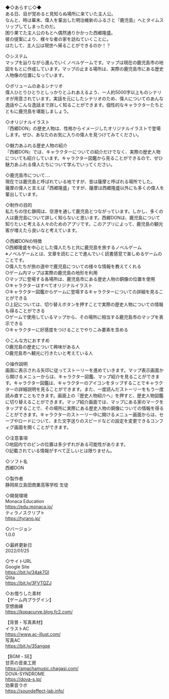  ◆◇あらすじ◇◆  
ある日、目が覚めると見知らぬ場所に来ていた主人公。  
なんと、時は幕末、偉人を輩出した明治維新のふるさと『鹿児島』へとタイムスリップしてしまったのだ。  
困り果てた主人公のもとへ偶然通りかかった西郷隆盛。  
彼の提案により、様々な者の家を訪ねていくことに。  
はたして、主人公は現世へ帰ることができるのか！？  

 ◇システム  
マップを辿りながら進んでいくノベルゲームです。マップは現在の鹿児島市の地図をもとに作成しています。マップの止まる場所は、実際の鹿児島市にある歴史人物像の位置になっています。  

 ◇ボリュームのあるシナリオ  
偉人ひとりひとりとしっかりとふれあえるよう、一人約5000字以上ものシナリオが用意されています。実話を元にしたシナリオのため、偉人についてのあんな逸話やこんな逸話まで詳しく知ることができます。個性的なキャラクターたちとともに鹿児島を堪能しましょう。  

 ◇オリジナルイラスト  
『西郷DON』の歴史人物は、性格からイメージしたオリジナルイラストで登場します。ぜひ、あなたのお気に入りの偉人を見つけてみてください。  

 ◇魅力あふれる歴史人物の紹介  
『西郷DON』では、キャラクターについての紹介だけでなく、実際の歴史人物についても紹介しています。キャラクター図鑑から見ることができるので、ぜひ魅力あふれる偉人たちについて学んでいってください。  


 ◇鹿児島市について....  
現在では鹿児島と呼ばれている地ですが、昔は薩摩と呼ばれる場所でした。  
薩摩の偉人と言えば「西郷隆盛」ですが、薩摩は西郷隆盛以外にも多くの偉人を輩出しています。  

 ◇制作の目的  
私たちの住む静岡は、空港を通して鹿児島とつながっています。しかし、多くの人は鹿児島について詳しく知らないと思います。西郷DONは、鹿児島について知りたいと考える人々のためのアプリです。このアプリによって、鹿児島の観光客が増えたら良いなと考えています。  

 ◇西郷DONの特徴  
○西郷隆盛を中心とした偉人たちと共に鹿児島を旅するノベルゲーム  
※ノベルゲームとは、文章を読むことで進んでいく読書感覚で楽しめるゲームのことです。  
○偉人たちが旅の道中で鹿児島についての様々な情報を教えてくれる  
○ゲーム内マップは実際の鹿児島の地形を利用  
○マップに登場する各場所は、鹿児島市にある歴史人物の銅像の位置を使用  
○キャラクターはすべてオリジナルイラスト  
○キャラクター図鑑からゲームに登場するキャラクターについての詳細を見ることができる  
○上記については、切り替えボタンを押すことで実際の歴史人物についての情報も得ることができる  
○ゲームで使用しているマップから、その場所に相当する鹿児島市のマップを表示できる  
○キャラクターに好感度をつけることでやりこみ要素を含める  

 ◇こんな方におすすめ  
○鹿児島の歴史について興味がある人  
○鹿児島市へ観光に行きたいと考えている人  

 ◇操作説明  
画面に表示される矢印に従ってストーリーを進めていきます。マップ表示画面から開けるメニューからは、キャラクター図鑑、マップ紹介を見ることができます。キャラクター図鑑は、キャラクターのアイコンをタップすることでキャラクターの詳細説明を見ることができます。また、一度読んだストーリーをもう一度読み直すこともできます。画面上の『歴史人物紹介へ』を押すと、歴史人物図鑑に切り替えることができます。マップ紹介画面では、マップにある家のマークをタップすることで、その場所に実際にある歴史人物の銅像についての情報を得ることができます。キャラクターのストーリー中に開けるメニュー画面からは、セーブやロードについて、また文字送りのスピードなどの設定を変更できるコンフィグ画面を開くことができます。  

 ◇注意事項  
○地図内でのピンの位置は多少ずれがある可能性があります。  
○記載されている情報がすべて正しいとは限りません。  


 ◇ソフト名  
西郷DON  

 ◇製作者  
静岡県立島田商業高等学校 生徒  

 ◇開発環境  
Monaca Education  
https://edu.monaca.io/  
ティラノスクリプト  
https://tyrano.jp/  

 ◇バージョン  
1.0.0  

 ◇最終更新日  
2022/01/25  

 ◇サイトURL  
Google Site  
https://bit.ly/34ak7GI  
Qiita  
https://bit.ly/3FVTQZJ  

 ◇お借りした素材  
【ゲーム内プラグイン】  
空想曲線  
https://kopacurve.blog.fc2.com/  

【背景・写真素材】  
イラストAC  
https://www.ac-illust.com/  
 写真AC  
https://bit.ly/35angqe  

【BGM・SE】  
甘茶の音楽工房  
https://amachamusic.chagasi.com/  
DOVA-SYNDROME  
https://dova-s.jp/  
効果音ラボ  
https://soundeffect-lab.info/  

